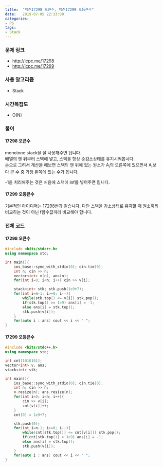 ```yaml
---
title:  "백준17298 오큰수, 백준17299 오등큰수"
date:   2019-07-05 22:33:00
categories:
- PS
tags:
- Stack
---
```


### 문제 링크
* http://icpc.me/17298
* http://icpc.me/17299

### 사용 알고리즘
* Stack

### 시간복잡도
* O(N)

### 풀이

#### 17298 오큰수
monotone stack을 잘 사용해주면 됩니다.<br>
배열의 맨 뒤부터 스택에 넣고, 스택을 항상 순감소상태를 유지시켜봅시다.<br>
손으로 그려서 계산을 해보면 스택의 맨 위에 있는 원소가 A<sub>i</sub>의 오른쪽에 있으면서 A<sub>i</sub>보다 큰 수 중 가장 왼쪽에 있는 수가 됩니다.

-1을 처리해주는 것은 처음에 스택에 inf를 넣어주면 됩니다.

#### 17299 오등큰수
기본적인 아이디어는 17298번과 같습니다. 다만 스택을 감소상태로 유지할 때 원소끼리 비교하는 것이 아닌 f함수값끼리 비교해야 합니다.

### 전체 코드 

#### 17298 오큰수
```cpp
#include <bits/stdc++.h>
using namespace std;

int main(){
	ios_base::sync_with_stdio(0); cin.tie(0);
	int n; cin >> n;
	vector<int> v(n), ans(n);
	for(int i=0; i<n; i++) cin >> v[i];

	stack<int> stk; stk.push(1e9+7);
	for(int i=n-1; i>=0; i--){
		while(stk.top() <= v[i]) stk.pop();
		if(stk.top() >= 1e9) ans[i] = -1;
		else ans[i] = stk.top();
		stk.push(v[i]);
	}
	for(auto i : ans) cout << i << " ";
}
```

#### 17299 오등큰수
```cpp
#include <bits/stdc++.h>
using namespace std;

int cnt[1010101];
vector<int> v, ans;
stack<int> stk;

int main(){
	ios_base::sync_with_stdio(0); cin.tie(0);
	int n; cin >> n;
	v.resize(n); ans.resize(n);
	for(int i=0; i<n; i++){
		cin >> v[i];
		cnt[v[i]]++;
	}
	cnt[0] = 1e9+7;

	stk.push(0);
	for(int i=n-1; i>=0; i--){
		while(cnt[stk.top()] <= cnt[v[i]]) stk.pop();
		if(cnt[stk.top()] > 1e9) ans[i] = -1;
		else ans[i] = stk.top();
		stk.push(v[i]);
	}
	for(auto i : ans) cout << i << " ";
}
```
